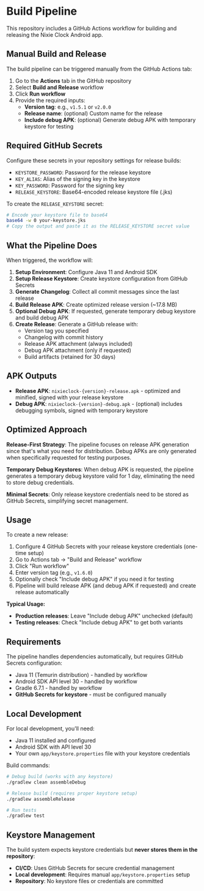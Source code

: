 # Build Pipeline

This repository includes a GitHub Actions workflow for building and releasing the Nixie Clock Android app.

## Manual Build and Release

The build pipeline can be triggered manually from the GitHub Actions tab:

1. Go to the **Actions** tab in the GitHub repository
2. Select **Build and Release** workflow
3. Click **Run workflow**
4. Provide the required inputs:
   - **Version tag**: e.g., `v1.5.1` or `v2.0.0`
   - **Release name**: (optional) Custom name for the release
   - **Include debug APK**: (optional) Generate debug APK with temporary keystore for testing

## Required GitHub Secrets

Configure these secrets in your repository settings for release builds:

- `KEYSTORE_PASSWORD`: Password for the release keystore
- `KEY_ALIAS`: Alias of the signing key in the keystore  
- `KEY_PASSWORD`: Password for the signing key
- `RELEASE_KEYSTORE`: Base64-encoded release keystore file (.jks)

To create the `RELEASE_KEYSTORE` secret:
```bash
# Encode your keystore file to base64
base64 -w 0 your-keystore.jks
# Copy the output and paste it as the RELEASE_KEYSTORE secret value
```

## What the Pipeline Does

When triggered, the workflow will:

1. **Setup Environment**: Configure Java 11 and Android SDK
2. **Setup Release Keystore**: Create keystore configuration from GitHub Secrets
3. **Generate Changelog**: Collect all commit messages since the last release
4. **Build Release APK**: Create optimized release version (~17.8 MB)
5. **Optional Debug APK**: If requested, generate temporary debug keystore and build debug APK
6. **Create Release**: Generate a GitHub release with:
   - Version tag you specified
   - Changelog with commit history
   - Release APK attachment (always included)
   - Debug APK attachment (only if requested)
   - Build artifacts (retained for 30 days)

## APK Outputs

- **Release APK**: `nixieclock-{version}-release.apk` - optimized and minified, signed with your release keystore
- **Debug APK**: `nixieclock-{version}-debug.apk` - (optional) includes debugging symbols, signed with temporary keystore

## Optimized Approach

**Release-First Strategy**: The pipeline focuses on release APK generation since that's what you need for distribution. Debug APKs are only generated when specifically requested for testing purposes.

**Temporary Debug Keystores**: When debug APK is requested, the pipeline generates a temporary debug keystore valid for 1 day, eliminating the need to store debug credentials.

**Minimal Secrets**: Only release keystore credentials need to be stored as GitHub Secrets, simplifying secret management.

## Usage

To create a new release:
1. Configure 4 GitHub Secrets with your release keystore credentials (one-time setup)
2. Go to Actions tab → "Build and Release" workflow
3. Click "Run workflow" 
4. Enter version tag (e.g., `v1.6.0`)
5. Optionally check "Include debug APK" if you need it for testing
6. Pipeline will build release APK (and debug APK if requested) and create release automatically

**Typical Usage:**
- **Production releases**: Leave "Include debug APK" unchecked (default)
- **Testing releases**: Check "Include debug APK" to get both variants

## Requirements

The pipeline handles dependencies automatically, but requires GitHub Secrets configuration:
- Java 11 (Temurin distribution) - handled by workflow
- Android SDK API level 30 - handled by workflow  
- Gradle 6.7.1 - handled by workflow
- **GitHub Secrets for keystore** - must be configured manually

## Local Development

For local development, you'll need:
- Java 11 installed and configured
- Android SDK with API level 30
- Your own `app/keystore.properties` file with your keystore credentials

Build commands:
```bash
# Debug build (works with any keystore)
./gradlew clean assembleDebug

# Release build (requires proper keystore setup)
./gradlew assembleRelease

# Run tests
./gradlew test
```

## Keystore Management

The build system expects keystore credentials but **never stores them in the repository**:
- **CI/CD**: Uses GitHub Secrets for secure credential management
- **Local development**: Requires manual `app/keystore.properties` setup
- **Repository**: No keystore files or credentials are committed